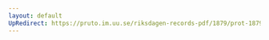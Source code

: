 ```yaml
---
layout: default
UpRedirect: https://pruto.im.uu.se/riksdagen-records-pdf/1879/prot-1879--fk--001/prot-1879--fk--001_005.pdf
---
```

